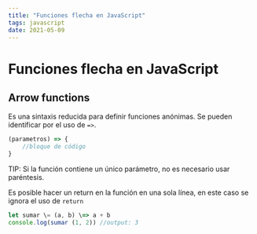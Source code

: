 ```yaml
---
title: "Funciones flecha en JavaScript"
tags: javascript
date: 2021-05-09
---
```


# Funciones flecha en JavaScript

## Arrow functions
Es una sintaxis reducida para definir funciones anónimas. Se pueden identificar por el uso de `=>`.

````js
(parametros) => {
	//bloque de código
}
````

TIP: Si la función contiene un único parámetro, no es necesario usar paréntesis.

Es posible hacer un return en la función en una sola línea, en este caso se ignora el uso de `return`

````js
let sumar \= (a, b) \=> a + b
console.log(sumar (1, 2)) //output: 3
````